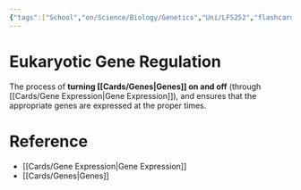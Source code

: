 ```yaml
---
{"tags":["School","on/Science/Biology/Genetics","Uni/LFS252","flashcards/LFS252"],"date created":"2022-03-07 Mon","edited":"2023-04-06 Thu","dg-publish":true,"permalink":"/cards/eukaryotic-gene-regulation/","dgPassFrontmatter":true}
---
```


# Eukaryotic Gene Regulation

The process of **turning [[Cards/Genes\|Genes]] on and off** (through [[Cards/Gene Expression\|Gene Expression]]), and ensures that the appropriate genes are expressed at the proper times.

# Reference

- [[Cards/Gene Expression\|Gene Expression]]
- [[Cards/Genes\|Genes]]